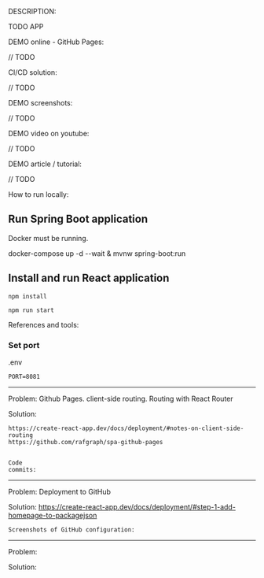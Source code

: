 DESCRIPTION:

TODO APP

DEMO online - GitHub Pages:

// TODO


CI/CD solution:

// TODO

DEMO screenshots:

// TODO

DEMO video on youtube:

// TODO

DEMO article / tutorial:

// TODO

How to run locally:




## Run Spring Boot application

Docker must be running.

docker-compose up -d --wait & mvnw spring-boot:run

## Install and run React application

`npm install`

`npm run start`

References and tools:

### Set port
.env
```
PORT=8081
```

--------------------------
Problem:
    Github Pages. client-side routing.
    Routing with React Router

Solution:

    https://create-react-app.dev/docs/deployment/#notes-on-client-side-routing
    https://github.com/rafgraph/spa-github-pages
    
    
    Code
    commits:

--------------------------

Problem:
    Deployment to GitHub
    

Solution:
    https://create-react-app.dev/docs/deployment/#step-1-add-homepage-to-packagejson
    
    Screenshots of GitHub configuration:

--------------------------
Problem:

Solution:
